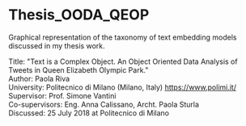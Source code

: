 # Thesis_OODA_QEOP

Graphical representation of the taxonomy of text embedding models discussed in my thesis work. <br>

Title: "Text is a Complex Object. An Object Oriented Data Analysis of Tweets in Queen Elizabeth Olympic Park." <br>
Author: Paola Riva <br>
University: Politecnico di Milano (Milano, Italy) https://www.polimi.it/ <br>
Supervisor: Prof. Simone Vantini <br>
Co-supervisors: Eng. Anna Calissano, Archt. Paola Sturla <br>
Discussed: 25 July 2018 at Politecnico di Milano <br>
